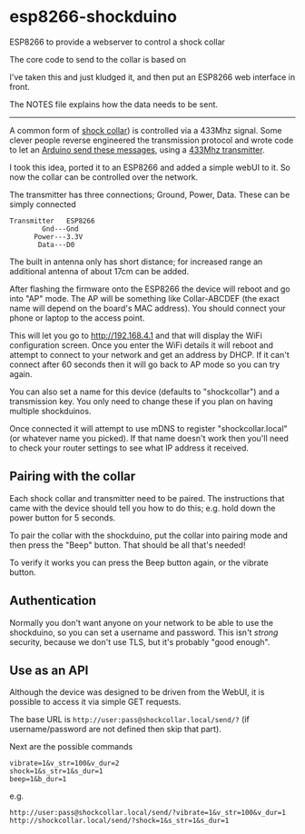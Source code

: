# esp8266-shockduino

ESP8266 to provide a webserver to control a shock collar

The core code to send to the collar is based on 

I've taken this and just kludged it, and then put an ESP8266 web interface
in front.

The NOTES file explains how the data needs to be sent.

---

A common form of [shock collar](https://www.amazon.com/gp/product/B00W6ZHZMI))
is controlled via a 433Mhz signal.  Some clever people reverse engineered
the transmission protocol and wrote code to let an [Arduino send these
messages](https://github.com/smouldery/shock-collar-control/blob/master/Arduino%20Modules/transmitter_vars.ino), using a [433Mhz transmitter](https://www.amazon.com/gp/product/B01DKC2EY4).

I took this idea, ported it to an ESP8266 and added a simple webUI to it.
So now the collar can be controlled over the network.

The transmitter has three connections; Ground, Power, Data.  These can be
simply connected

    Transmitter   ESP8266
            Gnd---Gnd
          Power---3.3V
           Data---D0

The built in antenna only has short distance; for increased range an additional
antenna of about 17cm can be added.

After flashing the firmware onto the ESP8266 the device will reboot and
go into "AP" mode.  The AP will be something like Collar-ABCDEF (the exact
name will depend on the board's MAC address).  You should connect your phone
or laptop to the access point.

This will let you go to http://192.168.4.1 and that will display the
WiFi configuration screen.  Once you enter the WiFi details it will reboot
and attempt to connect to your network and get an address by DHCP.  If it
can't connect after 60 seconds then it will go back to AP mode so you can
try again.

You can also set a name for this device (defaults to "shockcollar") and
a transmission key.  You only need to change these if you plan on having
multiple shockduinos.

Once connected it will attempt to use mDNS to register "shockcollar.local"
(or whatever name you picked).  If that name doesn't work then you'll
need to check your router settings to see what IP address it received.

## Pairing with the collar

Each shock collar and transmitter need to be paired.  The instructions
that came with the device should tell you how to do this; e.g. hold down
the power button for 5 seconds.

To pair the collar with the shockduino, put the collar into pairing mode
and then press the "Beep" button.  That should be all that's needed!

To verify it works you can press the Beep button again, or the vibrate
button.  

## Authentication

Normally you don't want anyone on your network to be able to use the
shockduino, so you can set a username and password.  This isn't _strong_
security, because we don't use TLS, but it's probably "good enough".

## Use as an API

Although the device was designed to be driven from the WebUI, it is possible
to access it via simple GET requests.

The base URL is `http://user:pass@shockcollar.local/send/?`  (if
username/password are not defined then skip that part).

Next are the possible commands

    vibrate=1&v_str=100&v_dur=2
    shock=1&s_str=1&s_dur=1
    beep=1&b_dur=1

e.g.

    http://user:pass@shockcollar.local/send/?vibrate=1&v_str=100&v_dur=1
    http://shockcollar.local/send/?shock=1&s_str=1&s_dur=1
